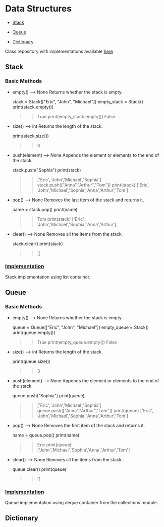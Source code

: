 # Data Structures

* [Stack](#Stack)

* [Queue](#Queue)

* [Dictionary](#Dictionary)

Class repository with implementations available [here](https://github.com/ArelyA/TC3048.2/tree/main/Tarea1)

## Stack
### Basic Methods
* empty() --> None
	Returns whether the stack is empty.

 	stack = Stack(["Eric", "John", "Michael"])
 	empty_stack = Stack()
 	print(stack.empty())
 	>> True
 	print(empty_stack.empty())
 	>> False
* size() --> int
	Returns the length of the stack.

 	print(stack.size())
 	>> 3
* push(element) --> None
	Appends the element or elements to the end of the stack.

 	stack.push("Sophia")
 	print(stack)
 	>>['Eric', 'John','Michael','Sophia']
 	stack.push(["Anna","Arthur","Tom"])
 	print(stack)
 	>>['Eric', 'John','Michael','Sophia','Anna','Arthur','Tom']
* pop() --> None
	Removes the last item of the stack and returns it.

 	name = stack.pop()
 	print(name)
 	>>Tom
 	print(stack)
 	>>['Eric', 'John','Michael','Sophia','Anna','Arthur']
* clear() --> None
	Removes all the items from the stack.

 	stack.clear()
 	print(stack)
 	>>[]
### [Implementation](Stack.py)
Stack implementation using list container.
## Queue
### Basic Methods
* empty() --> None
	Returns whether the stack is empty.

 	queue = Queue(["Eric", "John", "Michael"])
 	empty_queue = Stack()
 	print(queue.empty())
 	>> True
 	print(empty_queue.empty())
 	>> False
* size() --> int
	Returns the length of the stack.

 	print(queue.size())
 	>> 3
* push(element) --> None
	Appends the element or elements to the end of the stack.

 	queue.push("Sophia")
 	print(queue)
 	>>['Eric', 'John','Michael','Sophia']
 	queue.push(["Anna","Arthur","Tom"])
 	print(queue)
 	>>['Eric', 'John','Michael','Sophia','Anna','Arthur','Tom']
* pop() --> None
	Removes the first item of the stack and returns it.

 	name = queue.pop()
 	print(name)
 	>>Eric
 	print(queue)
 	>>['John','Michael','Sophia','Anna','Arthur','Tom']
* clear() --> None
	Removes all the items from the stack.

 	queue.clear()
 	print(queue)
 	>>[]
### [Implementation](Queue.py)
Queue implementation using deque container from the collections module.

## Dictionary